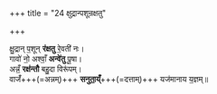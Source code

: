 +++
title = "24 क्षुद्रान्पशून्रक्षतु"

+++

क्षु॒द्रान् प॒शून् **र॑क्षतु** रे॒वती॑ नः।  
गावो॑ नो॒ अश्वाँ॒ **अन्वे॑तु** पू॒षा।  
अन्नँ॒ **रक्ष॑न्तौ** बहु॒दा विरू॑पम्।  
वाजँ॑+++(=अन्नम्)+++ **सनुता॒य्ँ**+++(=दत्ताम्)+++ यज॑मानाय य॒ज्ञम्॥  
